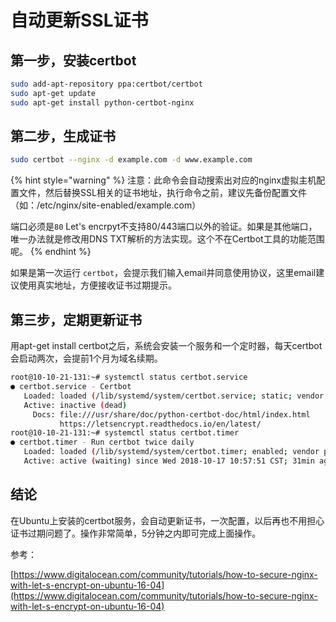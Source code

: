 # 自动更新SSL证书

## 第一步，安装certbot

```bash
sudo add-apt-repository ppa:certbot/certbot
sudo apt-get update
sudo apt-get install python-certbot-nginx
```

## 第二步，生成证书

```bash
sudo certbot --nginx -d example.com -d www.example.com
```

{% hint style="warning" %}
注意：此命令会自动搜索出对应的nginx虚拟主机配置文件，然后替换SSL相关的证书地址，执行命令之前，建议先备份配置文件（如：/etc/nginx/site-enabled/example.com）

端口必须是`80` Let's encrpyt不支持80/443端口以外的验证。如果是其他端口，唯一办法就是修改用DNS TXT解析的方法实现。这个不在Certbot工具的功能范围呢。
{% endhint %}

如果是第一次运行 `certbot`，会提示我们输入email并同意使用协议，这里email建议使用真实地址，方便接收证书过期提示。

## 第三步，定期更新证书

用apt-get install certbot之后，系统会安装一个服务和一个定时器，每天certbot会启动两次，会提前1个月为域名续期。

```bash
root@10-10-21-131:~# systemctl status certbot.service
● certbot.service - Certbot
   Loaded: loaded (/lib/systemd/system/certbot.service; static; vendor preset: enabled)
   Active: inactive (dead)
     Docs: file:///usr/share/doc/python-certbot-doc/html/index.html
           https://letsencrypt.readthedocs.io/en/latest/
root@10-10-21-131:~# systemctl status certbot.timer
● certbot.timer - Run certbot twice daily
   Loaded: loaded (/lib/systemd/system/certbot.timer; enabled; vendor preset: enabled)
   Active: active (waiting) since Wed 2018-10-17 10:57:51 CST; 31min ago
```

## 结论

在Ubuntu上安装的certbot服务，会自动更新证书，一次配置，以后再也不用担心证书过期问题了。操作非常简单，5分钟之内即可完成上面操作。

参考：

[https://www.digitalocean.com/community/tutorials/how-to-secure-nginx-with-let-s-encrypt-on-ubuntu-16-04](https://www.digitalocean.com/community/tutorials/how-to-secure-nginx-with-let-s-encrypt-on-ubuntu-16-04)

